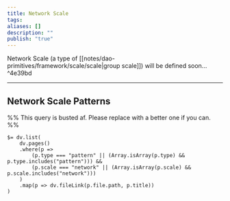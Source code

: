 ```yaml
---
title: Network Scale
tags: 
aliases: []
description: ""
publish: "true"
---
```


Network Scale (a type of [[notes/dao-primitives/framework/scale/scale|group scale]]) will be defined soon... ^4e39bd

---

## Network Scale Patterns



%% This query is busted af. Please replace with a better one if you can.  %%
```
$= dv.list(
    dv.pages()
    .where(p => 
        (p.type === "pattern" || (Array.isArray(p.type) && p.type.includes("pattern"))) &&
        (p.scale === "network" || (Array.isArray(p.scale) && p.scale.includes("network")))
    )
    .map(p => dv.fileLink(p.file.path, p.title))
)

```